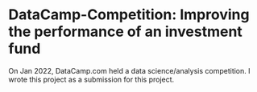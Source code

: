 # DataCamp-Competition: Improving the performance of an investment fund
On Jan 2022, DataCamp.com held a data science/analysis competition. I wrote this project as a submission for this project.
